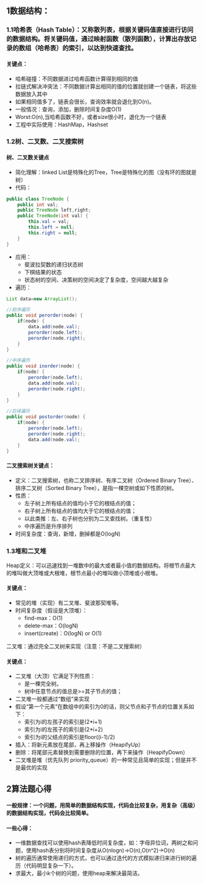 ## 1数据结构：
### 1.1哈希表（Hash Table）：又称散列表，根据关键码值直接进行访问的数据结构。将关键码值，通过映射函数（散列函数），计算出存放记录的数组（哈希表）的索引，以达到快速查找。
#### 关键点：
* 哈希碰撞：不同数据进过哈希函数计算得到相同的值
* 拉链式解决冲突法：不同数据计算出相同的值的位置就创建一个链表，将这些数据放入其中
* 如果相同值多了，链表会很长，查询效率就会退化到O(n)。
* 一般情况：查询，添加，删除时间复杂度O(1)
* Worst:O(n),当哈希函数不好，或者size很小时，退化为一个链表
* 工程中实际使用：HashMap，Hashset

### 1.2树、二叉数、二叉搜索树
#### 树、二叉数关键点
* 简化理解：linked List是特殊化的Tree，Tree是特殊化的图（没有环的图就是树）
* 代码：
```java
public class TreeNode {
    public int val;
    public TreeNode left,right;
    public TreeNode(int val) {
        this.val = val;
        this.left = null;
        this.right = null;
    }
}
```
* 应用：
    * 斐波拉契数的递归状态树
    * 下棋结果的状态
    * 状态树的空间、决策树的空间决定了复杂度，空间越大越复杂
* 遍历：
```java
List data=new ArrayList();

//前序遍历
public void perorder(node) {
    if(node) {
        data.add(node.val);
        perorder(node.left);
        perorder(node.right);
    }
}

//中序遍历
public void inorder(node) {
    if(node) {
        perorder(node.left);
        data.add(node.val);
        perorder(node.right);
    }
}

//后续遍历
public void postorder(node) {
    if(node) {
        perorder(node.left);
        perorder(node.right);
        data.add(node.val);
    }
}
```
#### 二叉搜索树关键点：
* 定义：二叉搜索树，也称二叉排序树、有序二叉树（Ordered Binary Tree）、排序二叉树（Sorted Binary Tree），是指一棵空树或如下性质的树。
* 性质：
    * 左子树上所有结点的值均小于它的根结点的值；
    * 右子树上所有结点的值均大于它的根结点的值；
    * 以此类推：左、右子树也分别为二叉查找树。（重复性）
    * 中序遍历是升序排列
* 时间复杂度：查询，新增，删掉都是O(logN)
### 1.3堆和二叉堆
Heap定义：可以迅速找到一堆数中的最大或者最小值的数据结构。将根节点最大的堆叫做大顶堆或大根堆，根节点最小的堆叫做小顶堆或小根堆。
#### 关键点：
* 常见的堆（实现）有二叉堆、斐波那契堆等。
* 时间复杂度（假设是大顶堆）：
    * find-max：O(1)
    * delete-max：O(logN)
    * insert(create)：O(logN) or O(1)

二叉堆：通过完全二叉树来实现（注意：不是二叉搜索树）
#### 关键点：
* 二叉堆（大顶）它满足下列性质：
    * 是一棵完全树。
    * 树中任意节点的值总是>=其子节点的值；
* 二叉堆一般都通过“数组”来实现
* 假设“第一个元素“在数组中的索引为0的话，则父节点和子节点的位置关系如下：
    * 索引为i的左孩子的索引是(2*i+1)
    * 索引为i的左孩子的索引是(2*i+2)
    * 索引为i的父结点的索引是floor((i-1)/2)
* 插入：将新元素放在尾部，再上移操作（HeapifyUp）
* 删除：将尾部元素替换到需要删除的位置，再下来操作（HeapifyDown）
* 二叉堆是堆（优先队列 priority_queue）的一种常见且简单的实现；但是并不是最优的实现
## 2算法题心得
#### 一般规律：一个问题，用简单的数据结构实现，代码会比较复杂，用复杂（高级）的数据结构实现，代码会比较简单。
#### 一些心得：
* 一维数据查找可以使用hash表降低时间复杂度，如：字母异位词，两树之和问题，使用hash表分别将时间复杂度从O(nlogn)->O(n),O(n^2)->O(n)
* 树的遍历通常使用递归的方式，也可以通过迭代的方式模拟递归来进行树的遍历（代码明显复杂一下）。
* 求最大，最小k个树的问题，使用heap来解决最简洁。